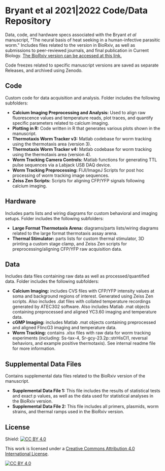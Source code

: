 # Bryant et al 2021|2022 Code/Data Repository
Data, code, and hardware specs associated with the Bryant *et al* manuscript, "The neural basis of heat seeking in a human-infective parasitic worm." Includes files related to the version in BioRxiv, as well as submissions to peer-reviewed journals, and final publication in Current Biology. 
[The BioRxiv version can be accessed at this link.](https://www.biorxiv.org/content/10.1101/2021.06.23.449647v1)

Code freezes related to specific manuscript versions are saved as separate Releases, and archived using Zenodo.

## Code
Custom code for data acquisition and analysis.  Folder includes the following subfolders:   

- **Calcium Imaging Preprocessing and Analysis:** Used to align raw fluorescence values and temperature reads, plot traces, and quantify specific parameters related to calcium imaging.
- **Plotting in R:** Code written in R that generates various plots shown in the manuscript.
- **Thermotaxis Worm Tracker v3:** Matlab codebase for worm tracking using the thermotaxis area (version 3).
- **Thermotaxis Worm Tracker v4:** Matlab codebase for worm tracking using the thermotaxis area (version 4).
- **Worm Tracking Camera Controls:** Matlab functions for generating TTL pulse sequences via a Labjack USB DAQ device.
- **Worm Tracking Preprocessing:** FIJI/ImageJ Scripts for post hoc processing of worm tracking image sequences.
- **Zeiss Zen Scripts:** Scripts for aligning CFP/YFP signals following calcium imaging.

## Hardware
Includes parts lists and wiring diagrams for custom behavioral and imaging setups. Folder includes the following subfolders:  

- **Large Format Thermotaxis Arena:** diagrams/parts lists/wiring diagrams related to the large format thermotaxis assay arena.
- **Thermal Stimulator:** parts lists for custom thermal stimulator, 3D printing a custom stage clamp, and Zeiss Zen scripts for preprocessing/aligning CFP/YFP raw acquisition data. 

## Data
Includes data files containing raw data as well as processed/quantified data. Folder includes the following subfolders: 

- **Calcium Imaging:** includes CVS files with CFP/YFP intensity values at soma and background regions of interest. Generated using Zeiss Zen scripts. Also includes .dat files with collated temperature recordings generated by ATEC302 software. Also includes Matlab .mat objects containing preprocessed and aligned YC3.60 imaging and temperature data. 
- **cGMP Imaging:** includes Matlab .mat objects containing preprocessed and aligned FlincG3 imaging and temperature data.
- **Worm Tracking:** contains .xlsx files with raw data for worm tracking experiments (including: Ss-tax-4, Sr-gcy-23.2p::strHisCl1, reversal behaviors, and example positive thermotaxis). See internal readme file for more information.

## Supplemental Data Files
Contains supplemental data files related to the BioRxiv version of the manuscript.

- **Supplemental Data File 1:** This file includes the results of statistical tests and exact p values, as well as the data used for statistical analyses in the BioRxiv version.
- **Supplemental Data File 2:** This file includes all primers, plasmids, worm strains, and thermal ramps used in the BioRxiv version.


## License
Shield: [![CC BY 4.0][cc-by-shield]][cc-by]

This work is licensed under a
[Creative Commons Attribution 4.0 International License][cc-by].

[![CC BY 4.0][cc-by-image]][cc-by]

[cc-by]: http://creativecommons.org/licenses/by/4.0/
[cc-by-image]: https://i.creativecommons.org/l/by/4.0/88x31.png
[cc-by-shield]: https://img.shields.io/badge/License-CC%20BY%204.0-lightgrey.svg
